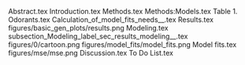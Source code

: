 Abstract.tex
Introduction.tex
Methods.tex
Methods:Models.tex
Table 1. Odorants.tex
Calculation_of_model_fits_needs__.tex
Results.tex
figures/basic_gen_plots/results.png
Modeling.tex
subsection_Modeling_label_sec_results_modeling__.tex
figures/0/cartoon.png
figures/model_fits/model_fits.png
Model fits.tex
figures/mse/mse.png
Discussion.tex
To Do List.tex